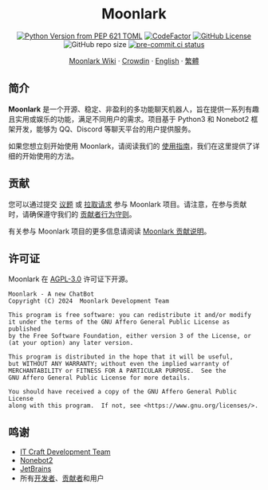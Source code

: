 <div align="center">

  <h1>Moonlark</h1>

[![Python Version from PEP 621 TOML](https://img.shields.io/python/required-version-toml?tomlFilePath=https%3A%2F%2Fgithub.com%2FMoonlark-Dev%2FMoonlark%2Fraw%2Fmain%2Fpyproject.toml)](https://github.com/Moonlark-Dev/Moonlark/blob/main/pyproject.toml)
[![CodeFactor](https://www.codefactor.io/repository/github/moonlark-dev/moonlark/badge)](https://www.codefactor.io/repository/github/moonlark-dev/moonlark)
[![GitHub License](https://img.shields.io/github/license/Moonlark-Dev/Moonlark)](LICENSE)
![GitHub repo size](https://img.shields.io/github/repo-size/Moonlark-Dev/Moonlark)
[![pre-commit.ci status](https://results.pre-commit.ci/badge/github/Moonlark-Dev/Moonlark/main.svg)](https://results.pre-commit.ci/latest/github/Moonlark-Dev/Moonlark/main)

[Moonlark Wiki](https://moonlark-wiki.itcdt.top/) ·
[Crowdin](https://crowdin.com/project/moonlark) ·
[English](README_eng.md) ·
[繁體](README_zho.md)

</div>

## 简介

**Moonlark** 是一个开源、稳定、非盈利的多功能聊天机器人，旨在提供一系列有趣且实用或娱乐的功能，满足不同用户的需求。项目基于 Python3 和 Nonebot2 框架开发，能够为 QQ、Discord 等聊天平台的用户提供服务。

如果您想立刻开始使用 Moonlark，请阅读我们的 [使用指南](https://moonlark-wiki.itcdt.top/wiki/%E4%BD%BF%E7%94%A8%E6%8C%87%E5%8D%97)，我们在这里提供了详细的开始使用的方法。

## 贡献

您可以通过提交 [议题](https://github.com/Moonlark-Dev/Moonlark/issues/new/choose) 或 [拉取请求](https://github.com/Moonlark-Dev/Moonlark/compare) 参与 Moonlark 项目。请注意，在参与贡献时，请确保遵守我们的 [贡献者行为守则](CODE_OF_CONDUCT.md)。

有关参与 Moonlark 项目的更多信息请阅读 [Moonlark 贡献说明](CONTRIBUTING.md)。

## 许可证

Moonlark 在 [AGPL-3.0](LICENSE) 许可证下开源。

```
Moonlark - A new ChatBot
Copyright (C) 2024  Moonlark Development Team

This program is free software: you can redistribute it and/or modify
it under the terms of the GNU Affero General Public License as published
by the Free Software Foundation, either version 3 of the License, or
(at your option) any later version.

This program is distributed in the hope that it will be useful,
but WITHOUT ANY WARRANTY; without even the implied warranty of
MERCHANTABILITY or FITNESS FOR A PARTICULAR PURPOSE.  See the
GNU Affero General Public License for more details.

You should have received a copy of the GNU Affero General Public License
along with this program.  If not, see <https://www.gnu.org/licenses/>.
```

## 鸣谢

- [IT Craft Development Team](https://itcdt.top)
- [Nonebot2](https://nonebot.dev)
- [JetBrains](https://jetbrains.com)
- 所有[开发者](https://github.com/orgs/Moonlark-Dev/people)、[贡献者](https://github.com/Moonlark-Dev/Moonlark/graphs/contributors)和用户
